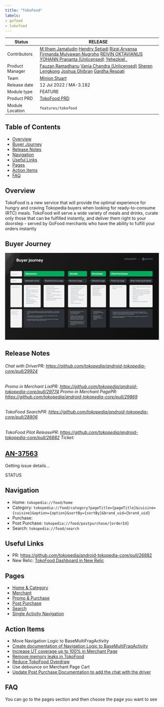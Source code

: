 ```yaml
---
title: "TokoFood"
labels:
- gofood
- tokofood
---
```



| **Status** | <!--start status:GREEN-->RELEASE<!--end status-->  |
| --- | --- |
| Contributors | [M Ilham Jamaludin](https://tokopedia.atlassian.net/wiki/people/5c87306ea329a40b8555c1ca?ref=confluence) [Hendry Setiadi](https://tokopedia.atlassian.net/wiki/people/5c94ae68999a3f2d4cae9b85?ref=confluence) [Rizqi Aryansa](https://tokopedia.atlassian.net/wiki/people/5e25ee87006fae0ca232e1ac?ref=confluence) [Firmanda Mulyawan Nugroho](https://tokopedia.atlassian.net/wiki/people/5d91c148fdfa560dcc3a040f?ref=confluence) [REIVIN OKTAVIANUS](https://tokopedia.atlassian.net/wiki/people/5dae89dab86cd40c2da5ad2f?ref=confluence) [YOHANN Prananta (Unlicensed)](https://tokopedia.atlassian.net/wiki/people/5de4eab04ae7b80d0d19f990?ref=confluence) [Yehezkiel .](https://tokopedia.atlassian.net/wiki/people/5c94aa7a7792242c8613ad14?ref=confluence)  |
| Product Manager | [Fauzan Ramadhanu](https://tokopedia.atlassian.net/wiki/people/5b6b99772f51d429dce93e93?ref=confluence) [Vania Chandra (Unlicensed)](https://tokopedia.atlassian.net/wiki/people/5c735c615b4c267532745762?ref=confluence) [Sheren Lengkong](https://tokopedia.atlassian.net/wiki/people/5de4c4a27474110e2311ebec?ref=confluence) [Joshua Ghibran](https://tokopedia.atlassian.net/wiki/people/70121:7d12fd85-be0a-4d0c-a14e-8279fe20ff69?ref=confluence) [Gardha Respati](https://tokopedia.atlassian.net/wiki/people/5bf669b40495101184444320?ref=confluence)  |
| Team | [Minion Stuart](https://tokopedia.atlassian.net/people/team/eeba862a-bd9d-472c-b901-415b15b1a37e?ref=directory&src=peopleMenu) |
| Release date | 12 Jul 2022 / <!--start status:GREY-->MA-3.182<!--end status-->  |
| Module type<br/> |  <!--start status:YELLOW-->FEATURE<!--end status--> |
| Product PRD | [TokoFood PRD](https://docs.google.com/document/d/1GnxJ1JUmOd8vCG0zpOl1K990w9ex4-YBsvf0XM_lvNU) |
| Module Location | `features/tokofood` |

## Table of Contents

- [Overview](https://tokopedia.atlassian.net/wiki/spaces/PA/pages/1989904172/TokoFood#%5BhardBreak%5DOverview)
- [Buyer Journey](https://tokopedia.atlassian.net/wiki/spaces/PA/pages/1989904172/TokoFood#%5BhardBreak%5DBuyer-Journey)
- [Release Notes](https://tokopedia.atlassian.net/wiki/spaces/PA/pages/1989904172/TokoFood#Release-Notes)
- [Navigation](https://tokopedia.atlassian.net/wiki/spaces/PA/pages/1989904172/TokoFood#Navigation)
- [Useful Links](https://tokopedia.atlassian.net/wiki/spaces/PA/pages/1989904172/TokoFood#Useful-Links)
- [Pages](https://tokopedia.atlassian.net/wiki/spaces/PA/pages/1989904172/TokoFood#Pages)
- [Action Items](https://tokopedia.atlassian.net/wiki/spaces/PA/pages/1989904172/TokoFood#Action-Items)
- [FAQ](https://tokopedia.atlassian.net/wiki/spaces/PA/pages/1989904172/TokoFood#FAQ)

## Overview

TokoFood is a new service that will provide the optimal experience for hungry and craving Tokopedia buyers when looking for ready-to-consume (RTC) meals. TokoFood will serve a wide variety of meals and drinks, curate only those that can be fulfilled instantly, and deliver them right to your doorstep - served by GoFood merchants who have the ability to fulfill your orders instantly

## Buyer Journey

![](res/tokofood/buyer_journey.png)

## Release Notes

<!--start expand:9 January 2023 (MA-3.202)-->
###### Chat with DriverPR: <https://github.com/tokopedia/android-tokopedia-core/pull/29924>
<!--end expand-->

<!--start expand:MA-3.198 & MA-3.200-->
###### Promo in Merchant ListPR: <https://github.com/tokopedia/android-tokopedia-core/pull/29774> Promo in Merchant PagePR: <https://github.com/tokopedia/android-tokopedia-core/pull/29869>
<!--end expand-->

<!--start expand:6 Oktober 2022 (MA-3.195)-->
###### TokoFood SearchPR: <https://github.com/tokopedia/android-tokopedia-core/pull/28806>
<!--end expand-->

<!--start expand:12 July 2022 (MA-3.182)-->
###### TokoFood Pilot ReleasePR: <https://github.com/tokopedia/android-tokopedia-core/pull/26882> Ticket: 

 

 




 
 [AN-37563](https://tokopedia.atlassian.net/browse/AN-37563)
 -
 Getting issue details...

STATUS
<!--end expand-->

## **Navigation**

- Home: `tokopedia://food/home`
- Category: `tokopedia://food/category?pageTitle={pageTitle}&cuisine={cuisine}&option={option}&sortBy={sortBy}&brand_uid={brand_uid}`
- Purchase:
- Post Purchase: `tokopedia://food/postpurchase/{orderId}`
- Search: `tokopedia://food/search`

## **Useful Links**

- PR: <https://github.com/tokopedia/android-tokopedia-core/pull/26882>
- New Relic: [TokoFood Dashboard in New Relic](https://onenr.io/01wZV4vrAw6)

## **Pages**

- [Home & Category](https://tokopedia.atlassian.net/wiki/spaces/PA/pages/1989382558/Home+Category)
- [Merchant](https://tokopedia.atlassian.net/wiki/spaces/PA/pages/1989545980/Merchant+Decide)
- [Promo & Purchase](https://tokopedia.atlassian.net/wiki/spaces/PA/pages/1989840656/Purchase+Promo)
- [Post Purchase](/wiki/spaces/PA/pages/1990198460/Post+Purchase)
- [Search](https://tokopedia.atlassian.net/l/cp/EV1ajmEu)
- [Single Activity Navigation](https://tokopedia.atlassian.net/l/cp/UMF9DJkj)

## **Action Items**

- Move Navigation Logic to BaseMultiFragActivity
- [Create documentation of Navigation Logic to BaseMultiFragActivity](https://tokopedia.atlassian.net/l/cp/UMF9DJkj)
- [Increase UT coverage up to 100% in Merchant Page](https://tokopedia.atlassian.net/browse/AN-43396)
- [Remove memory leaks in TokoFood](https://tokopedia.atlassian.net/browse/AN-43568)
- [Reduce TokoFood Overdraw](https://tokopedia.atlassian.net/browse/AN-44599)
- Use debounce on Merchant Page Cart
- [Update Post Purchase Documentation to add the chat with the driver](https://tokopedia.atlassian.net/wiki/spaces/PA/pages/1990198460/Post+Purchase#Chat-with-Driver---9-January-2023-(MA-3.202))

## **FAQ**

<!--start expand:Where can we know for the other links; like Figma link, Trackers (thanos) link, GQL link, etc?-->
You can go to the pages section and then choose the page you want to see
<!--end expand-->

